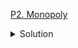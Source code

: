 [P2. Monopoly](https://www.codechef.com/problems/MONOPOLY2)

<details><summary>Solution</summary>

![](../../../assets/MONOPOLY2.png)

</details>
